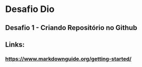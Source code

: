 # Desafio Dio
## Desafio 1 - Criando Repositório no Github
## Links:
### https://www.markdownguide.org/getting-started/
